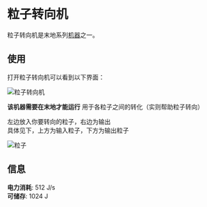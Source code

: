 # 粒子转向机

粒子转向机是末地系列[机器](./Machines)之一。  

## 使用

打开粒子转向机可以看到以下界面：  

![粒子转向机](https://gzassets.cn/minecraft/plugin/slimefun/wiki/addons/images/transc-endence/qcr.png ':size=25%')  

**该机器需要在末地才能运行**
用于各粒子之间的转化（实则帮助粒子转向）  

左边放入你要转向的粒子，右边为输出  
具体见下，上方为输入粒子，下方为输出粒子  

![粒子](https://gzassets.cn/minecraft/plugin/slimefun/wiki/addons/images/transc-endence/zot.png ':size=25%') 

## 信息
 
**电力消耗**: 512 J/s  
**可储存**: 1024 J
